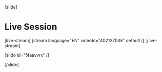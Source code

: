 [slide]
# Live Session

[live-stream]
[stream language="EN" videoId="402127038" default /]
[/live-stream]

[slido id="5faavvrx" /]

[/slide]